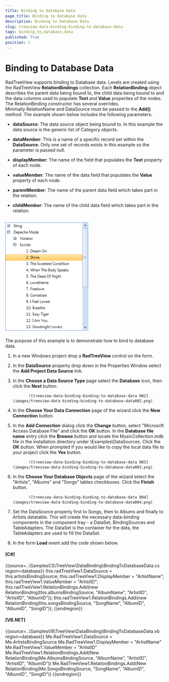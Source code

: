 ```yaml
---
title: Binding to Database Data
page_title: Binding to Database Data
description: Binding to Database Data
slug: treeview-data-binding-binding-to-database-data
tags: binding,to,database,data
published: True
position: 1
---
```


# Binding to Database Data



RadTreeView supports binding to Database data.
        Levels are created using the RadTreeView __RelationBindings__ collection.
        Each __RelationBinding__ object describes the parent data being bound to,
        the child data being bound to and the data columns used to populate __Text__
        and __Value__ properties of the nodes.
        The RelationBinding
        constructor has several overrides. Minimally RelationName and DataSource must be passed to the
        __Add()__ method. The example shown below includes the following parameters:
      

* __dataSource__: The data source object being bound to. In this example the data source is the generic list of Category objects.
          

* __dataMember__: This is a name of a specific record set within the __DataSource__. Only one set of records exists in this example so the parameter is passed null.
          

* __displayMember__: The name of the field that populates the __Text__ property of each node. 
          

* __valueMember__: The name of the data field that populates the __Value__ property of each node.
          

* __parentMember__: The name of the parent data field which takes part in the relation.
          

* __childMember__: The name of the child data field which takes part in the relation.
          

## ![treeview-data-binding-binding-to-database-data 001](images/treeview-data-binding-binding-to-database-data001.png)

The purpose of this example is to demonstrate how to bind to database data.
        

1. In a new Windows project drop a __RadTreeView__ control on the form.

1. In the __DataSource__ property drop down in the Properties
                Window select the __Add Project Data Source__ link.

1. In the __Choose a Data Source Type__ page select
              the __Database__ icon, then click the __Next__ button.

              ![treeview-data-binding-binding-to-database-data 002](images/treeview-data-binding-binding-to-database-data002.png)

1. In the __Choose Your Data Connection__ page
                of the wizard click the __New Connection__ button.

1. In the __Add Connection__ dialog click the
              __Change__ button, select "Microsoft Access Database File" and
              click the __OK__ button. In the __Database file name__
              entry click the __Browse__ button and locate the MusicCollection.mdb file
              in the installation directory under \Examples\DataSources. Click the __OK__ button.
              When prompted if you would like to copy the local data file to your project click the
              __Yes__ button.

              ![treeview-data-binding-binding-to-database-data 003](images/treeview-data-binding-binding-to-database-data003.png)

1. In the __Choose Your Database Objects__ page of the wizard select the "Artists", "Albums" and "Songs" tables checkboxes.
              Click the __Finish__ button.

              ![treeview-data-binding-binding-to-database-data 004](images/treeview-data-binding-binding-to-database-data004.png)

1. Set the DataSource property first to Songs, then to Albums and finally to Artists datatable. This will create the
              necessary data-binding components in the component tray - a DataSet, BindingSources and TableAdapters.
              The DataSet is the container for the data, the TableAdapters are used to fill the DataSet.

1. In the form __Load__ event add the code shown below.

#### __[C#]__

{{source=..\SamplesCS\TreeView\DataBinding\BindingToDatabaseData.cs region=database}}
	            this.radTreeView1.DataSource = this.artistsBindingSource;
	            this.radTreeView1.DisplayMember = "ArtistName";
	            this.radTreeView1.ValueMember = "ArtistID";
	            this.radTreeView1.RelationBindings.Add(new RelationBinding(this.albumsBindingSource, "AlbumName", "ArtistID", "ArtistID", "AlbumID"));
	            this.radTreeView1.RelationBindings.Add(new RelationBinding(this.songsBindingSource, "SongName", "AlbumID", "AlbumID", "SongID"));
	{{endregion}}



#### __[VB.NET]__

{{source=..\SamplesVB\TreeView\DataBinding\BindingToDatabaseData.vb region=database}}
	        Me.RadTreeView1.DataSource = Me.ArtistsBindingSource
	        Me.RadTreeView1.DisplayMember = "ArtistName"
	        Me.RadTreeView1.ValueMember = "ArtistID"
	        Me.RadTreeView1.RelationBindings.Add(New RelationBinding(Me.AlbumsBindingSource, "AlbumName", "ArtistID", "ArtistID", "AlbumID"))
	        Me.RadTreeView1.RelationBindings.Add(New RelationBinding(Me.SongsBindingSource, "SongName", "AlbumID", "AlbumID", "SongID"))
	{{endregion}}


